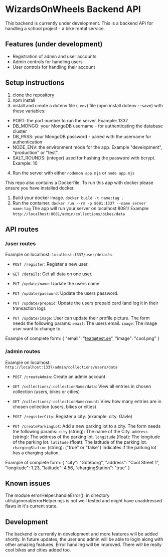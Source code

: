 # WizardsOnWheels Backend API
This backend is currently under development.
This is a backend API for handling a school project - a bike rental service.

## Features (under development)
- Registration of admin and user accounts
- Admin controls for handling users
- User controls for handling their account

## Setup instructions
1. clone the repository
2. npm install
3. install and create a dotenv file (`.env`) file (npm install dotenv --save) with these variables:
- PORT: the port number to run the server. Example: 1337
- DB_MONGO: your MongoDB username - for authenticating the database cluster
- DB_PASS: your MongoDB password - paired with the username for authentication
- NODE_ENV: the environment mode for the app. Example "development", "production" or "test".
- SALT_ROUNDS: (integer) used for hashing the password with bcrypt. Example: 10
4. Run the server with either `nodemon app.mjs` or `node app.mjs`

This repo also contains a Dockerfile.
To run this app with docker please ensure you have installed docker.

1. Build your docker image. `docker build -t name:tag .`
2. Run the container. `docker run --rm -p 8081:1337 --name server name:tag`
The app will run your server on localhost:8081/
Example: `http://localhost:8081/admin/collections/bikes/data`

## API routes
### /user routes
Example on localhost: `localhost:1337/user/details`
- `POST /register`: Register a new user.
- `GET /details`: Get all data on one user.
- `PUT /update/name`: Update the users name.
- `PUT /update/password`: Update the users password.
- `PUT /update/prepaid`: Update the users prepaid card (and log it in their transaction log).

- `PUT /update/image`: User can update their profile picture.
The form needs the following params:
`email`: The users email.
`image`: The image user want to change to.

Example of complete form:
{
  "email": "teat@test.se",
  "image": "cool.png"
}

### /admin routes
Example on localhost: `http://localhost:1337/admin/collections/users/data`
- `POST /createAdmin`: Create an admin account
- `GET /collections/:collectionName/data`: View all entries in chosen collection (users, bikes or cities)
- `GET /collections/:collectionName/count`: View how many entries are in chosen collection (users, bikes or cities)

- `POST /registerCity`: Register a city. (example: city: Gävle)
- `PUT /createParkingLot`: Add a new parking lot to a city. 
The form needs the following params: 
`city` (string): The name of the City.
`address` (string): The address of the parking lot.
`longitude` (float): The longitude of the parking lot.
`latitude` (float): The latitude of the parking lot.
`chargingStation` (string): ("true" or "false") Indicates if the parking lot has a charging station. 

Example of complete form:
{
  "city": "Göteborg",
  "address": "Cool Street 1",
  "longitude": 1.23,
  "latitude": 4.56,
  "chargingStation": "true"
}

## Known issues
The module errorHelper.handleError(); in directory utils/general/errorHelper.mjs is not well tested and might have unaddressed flaws in it's current state.

## Development
The backend is currently in development and more features will be added shortly.
In future updates, the user and admin will be able to login along with other amazing features. Error handling will be improved.
There will be really cool bikes and cities added too.